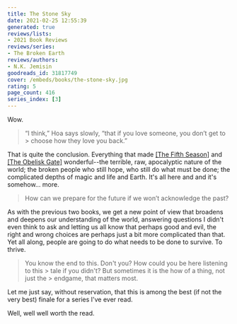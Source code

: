 ```yaml
---
title: The Stone Sky
date: 2021-02-25 12:55:39
generated: true
reviews/lists:
- 2021 Book Reviews
reviews/series:
- The Broken Earth
reviews/authors:
- N.K. Jemisin
goodreads_id: 31817749
cover: /embeds/books/the-stone-sky.jpg
rating: 5
page_count: 416
series_index: [3]
---
```

Wow.  

> “I think,” Hoa says slowly, “that if you love someone, you don’t get to > choose how they love you back.”

<!--more-->

That is quite the conclusion. Everything that made [[The Fifth Season]]() and [[The Obelisk Gate]]() wonderful--the terrible, raw, apocalyptic nature of the world; the broken people who still hope, who still do what must be done; the complicated depths of magic and life and Earth. It's all here and and it's somehow... more.  

> How can we prepare for the future if we won’t acknowledge the past?

As with the previous two books, we get a new point of view that broadens and deepens our understanding of the world, answering questions I didn't even think to ask and letting us all know that perhaps good and evil, the right and wrong choices are perhaps just a bit more complicated than that. Yet all along, people are going to do what needs to be done to survive. To thrive.  

> You know the end to this. Don't you? How could you be here listening to this > tale if you didn't? But sometimes it is the how of a thing, not just the > endgame, that matters most.

Let me just say, without reservation, that this is among the best (if not the very best) finale for a series I've ever read.  

Well, well well worth the read.